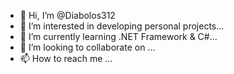 - 👋 Hi, I’m @Diabolos312
- 👀 I’m interested in developing personal projects...
- 🌱 I’m currently learning .NET Framework & C#...
- 💞️ I’m looking to collaborate on ...
- 📫 How to reach me ...

<!---
Diabolos312/Diabolos312 is a ✨ special ✨ repository because its `README.md` (this file) appears on your GitHub profile.
You can click the Preview link to take a look at your changes.
--->

